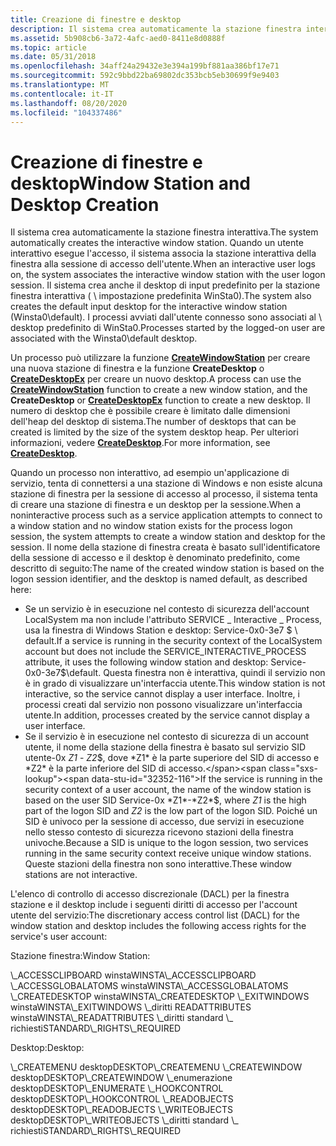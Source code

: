```yaml
---
title: Creazione di finestre e desktop
description: Il sistema crea automaticamente la stazione finestra interattiva.
ms.assetid: 5b908cb6-3a72-4afc-aed0-8411e8d0888f
ms.topic: article
ms.date: 05/31/2018
ms.openlocfilehash: 34aff24a29432e3e394a199bf881aa386bf17e71
ms.sourcegitcommit: 592c9bbd22ba69802dc353bcb5eb30699f9e9403
ms.translationtype: MT
ms.contentlocale: it-IT
ms.lasthandoff: 08/20/2020
ms.locfileid: "104337486"
---
```

# <a name="window-station-and-desktop-creation"></a><span data-ttu-id="32352-103">Creazione di finestre e desktop</span><span class="sxs-lookup"><span data-stu-id="32352-103">Window Station and Desktop Creation</span></span>

<span data-ttu-id="32352-104">Il sistema crea automaticamente la stazione finestra interattiva.</span><span class="sxs-lookup"><span data-stu-id="32352-104">The system automatically creates the interactive window station.</span></span> <span data-ttu-id="32352-105">Quando un utente interattivo esegue l'accesso, il sistema associa la stazione interattiva della finestra alla sessione di accesso dell'utente.</span><span class="sxs-lookup"><span data-stu-id="32352-105">When an interactive user logs on, the system associates the interactive window station with the user logon session.</span></span> <span data-ttu-id="32352-106">Il sistema crea anche il desktop di input predefinito per la stazione finestra interattiva ( \\ impostazione predefinita WinSta0).</span><span class="sxs-lookup"><span data-stu-id="32352-106">The system also creates the default input desktop for the interactive window station (Winsta0\\default).</span></span> <span data-ttu-id="32352-107">I processi avviati dall'utente connesso sono associati al \\ desktop predefinito di WinSta0.</span><span class="sxs-lookup"><span data-stu-id="32352-107">Processes started by the logged-on user are associated with the Winsta0\\default desktop.</span></span>

<span data-ttu-id="32352-108">Un processo può utilizzare la funzione [**CreateWindowStation**](/windows/win32/api/winuser/nf-winuser-createwindowstationa) per creare una nuova stazione di finestra e la funzione **CreateDesktop** o [**CreateDesktopEx**](/windows/win32/api/winuser/nf-winuser-createdesktopexa) per creare un nuovo desktop.</span><span class="sxs-lookup"><span data-stu-id="32352-108">A process can use the [**CreateWindowStation**](/windows/win32/api/winuser/nf-winuser-createwindowstationa) function to create a new window station, and the **CreateDesktop** or [**CreateDesktopEx**](/windows/win32/api/winuser/nf-winuser-createdesktopexa) function to create a new desktop.</span></span> <span data-ttu-id="32352-109">Il numero di desktop che è possibile creare è limitato dalle dimensioni dell'heap del desktop di sistema.</span><span class="sxs-lookup"><span data-stu-id="32352-109">The number of desktops that can be created is limited by the size of the system desktop heap.</span></span> <span data-ttu-id="32352-110">Per ulteriori informazioni, vedere [**CreateDesktop**](/windows/win32/api/winuser/nf-winuser-createdesktopa).</span><span class="sxs-lookup"><span data-stu-id="32352-110">For more information, see [**CreateDesktop**](/windows/win32/api/winuser/nf-winuser-createdesktopa).</span></span>

<span data-ttu-id="32352-111">Quando un processo non interattivo, ad esempio un'applicazione di servizio, tenta di connettersi a una stazione di Windows e non esiste alcuna stazione di finestra per la sessione di accesso al processo, il sistema tenta di creare una stazione di finestra e un desktop per la sessione.</span><span class="sxs-lookup"><span data-stu-id="32352-111">When a noninteractive process such as a service application attempts to connect to a window station and no window station exists for the process logon session, the system attempts to create a window station and desktop for the session.</span></span> <span data-ttu-id="32352-112">Il nome della stazione di finestra creata è basato sull'identificatore della sessione di accesso e il desktop è denominato predefinito, come descritto di seguito:</span><span class="sxs-lookup"><span data-stu-id="32352-112">The name of the created window station is based on the logon session identifier, and the desktop is named default, as described here:</span></span>

-   <span data-ttu-id="32352-113">Se un servizio è in esecuzione nel contesto di sicurezza dell'account LocalSystem ma non include l'attributo SERVICE \_ Interactive \_ Process, usa la finestra di Windows Station e desktop: Service-0x0-3e7 $ \\ default.</span><span class="sxs-lookup"><span data-stu-id="32352-113">If a service is running in the security context of the LocalSystem account but does not include the SERVICE\_INTERACTIVE\_PROCESS attribute, it uses the following window station and desktop: Service-0x0-3e7$\\default.</span></span> <span data-ttu-id="32352-114">Questa finestra non è interattiva, quindi il servizio non è in grado di visualizzare un'interfaccia utente.</span><span class="sxs-lookup"><span data-stu-id="32352-114">This window station is not interactive, so the service cannot display a user interface.</span></span> <span data-ttu-id="32352-115">Inoltre, i processi creati dal servizio non possono visualizzare un'interfaccia utente.</span><span class="sxs-lookup"><span data-stu-id="32352-115">In addition, processes created by the service cannot display a user interface.</span></span>
-   <span data-ttu-id="32352-116">Se il servizio è in esecuzione nel contesto di sicurezza di un account utente, il nome della stazione della finestra è basato sul servizio SID utente-0x *Z1* - *Z2*$, dove *Z1* è la parte superiore del SID di accesso e *Z2* è la parte inferiore del SID di accesso.</span><span class="sxs-lookup"><span data-stu-id="32352-116">If the service is running in the security context of a user account, the name of the window station is based on the user SID Service-0x *Z1*-*Z2*$, where *Z1* is the high part of the logon SID and *Z2* is the low part of the logon SID.</span></span> <span data-ttu-id="32352-117">Poiché un SID è univoco per la sessione di accesso, due servizi in esecuzione nello stesso contesto di sicurezza ricevono stazioni della finestra univoche.</span><span class="sxs-lookup"><span data-stu-id="32352-117">Because a SID is unique to the logon session, two services running in the same security context receive unique window stations.</span></span> <span data-ttu-id="32352-118">Queste stazioni della finestra non sono interattive.</span><span class="sxs-lookup"><span data-stu-id="32352-118">These window stations are not interactive.</span></span>

<span data-ttu-id="32352-119">L'elenco di controllo di accesso discrezionale (DACL) per la finestra stazione e il desktop include i seguenti diritti di accesso per l'account utente del servizio:</span><span class="sxs-lookup"><span data-stu-id="32352-119">The discretionary access control list (DACL) for the window station and desktop includes the following access rights for the service's user account:</span></span>

<span data-ttu-id="32352-120">Stazione finestra:</span><span class="sxs-lookup"><span data-stu-id="32352-120">Window Station:</span></span>

<dl> <span data-ttu-id="32352-121">\_ACCESSCLIPBOARD winsta</span><span class="sxs-lookup"><span data-stu-id="32352-121">WINSTA\_ACCESSCLIPBOARD</span></span>  
<span data-ttu-id="32352-122">\_ACCESSGLOBALATOMS winsta</span><span class="sxs-lookup"><span data-stu-id="32352-122">WINSTA\_ACCESSGLOBALATOMS</span></span>  
<span data-ttu-id="32352-123">\_CREATEDESKTOP winsta</span><span class="sxs-lookup"><span data-stu-id="32352-123">WINSTA\_CREATEDESKTOP</span></span>  
<span data-ttu-id="32352-124">\_EXITWINDOWS winsta</span><span class="sxs-lookup"><span data-stu-id="32352-124">WINSTA\_EXITWINDOWS</span></span>  
<span data-ttu-id="32352-125">\_diritti READATTRIBUTES winsta</span><span class="sxs-lookup"><span data-stu-id="32352-125">WINSTA\_READATTRIBUTES</span></span>  
<span data-ttu-id="32352-126">\_diritti standard \_ richiesti</span><span class="sxs-lookup"><span data-stu-id="32352-126">STANDARD\_RIGHTS\_REQUIRED</span></span>  
</dl>

<span data-ttu-id="32352-127">Desktop:</span><span class="sxs-lookup"><span data-stu-id="32352-127">Desktop:</span></span>

<dl> <span data-ttu-id="32352-128">\_CREATEMENU desktop</span><span class="sxs-lookup"><span data-stu-id="32352-128">DESKTOP\_CREATEMENU</span></span>  
<span data-ttu-id="32352-129">\_CREATEWINDOW desktop</span><span class="sxs-lookup"><span data-stu-id="32352-129">DESKTOP\_CREATEWINDOW</span></span>  
<span data-ttu-id="32352-130">\_enumerazione desktop</span><span class="sxs-lookup"><span data-stu-id="32352-130">DESKTOP\_ENUMERATE</span></span>  
<span data-ttu-id="32352-131">\_HOOKCONTROL desktop</span><span class="sxs-lookup"><span data-stu-id="32352-131">DESKTOP\_HOOKCONTROL</span></span>  
<span data-ttu-id="32352-132">\_READOBJECTS desktop</span><span class="sxs-lookup"><span data-stu-id="32352-132">DESKTOP\_READOBJECTS</span></span>  
<span data-ttu-id="32352-133">\_WRITEOBJECTS desktop</span><span class="sxs-lookup"><span data-stu-id="32352-133">DESKTOP\_WRITEOBJECTS</span></span>  
<span data-ttu-id="32352-134">\_diritti standard \_ richiesti</span><span class="sxs-lookup"><span data-stu-id="32352-134">STANDARD\_RIGHTS\_REQUIRED</span></span>  
</dl>

 

 